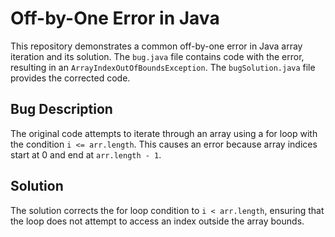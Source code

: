 # Off-by-One Error in Java
This repository demonstrates a common off-by-one error in Java array iteration and its solution.
The `bug.java` file contains code with the error, resulting in an `ArrayIndexOutOfBoundsException`. The `bugSolution.java` file provides the corrected code.
## Bug Description
The original code attempts to iterate through an array using a for loop with the condition `i <= arr.length`.  This causes an error because array indices start at 0 and end at `arr.length - 1`.
## Solution
The solution corrects the for loop condition to `i < arr.length`, ensuring that the loop does not attempt to access an index outside the array bounds.